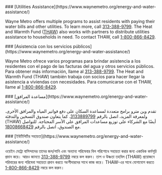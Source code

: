 <RenderIf language="default">
### [Utilities Assistance](https://www.waynemetro.org/energy-and-water-assistance/)

Wayne Metro offers multiple programs to assist residents with paying their water bills and other utilities. To learn more, call [313-388-9799](tel:+1-313-388-9799). The Heat and Warmth Fund ([THAW](https://thawfund.org/)) also works with partners to distribute utilities assistance to households in need. To contact THAW, call [1-800-866-8429](tel:+1-800-866-8429).

</RenderIf>

<RenderIf language="es">
### [Asistencia con los servicios públicos](https://www.waynemetro.org/energy-and-water-assistance/)

Wayne Metro ofrece varios programas para brindar asistencia a los residentes con el pago de las facturas del agua y otros servicios públicos. Para obtener más información, llame al [313-388-9799](tel:+1-313-388-9799). The Heat and Warmth Fund (THAW) también trabaja con socios para hacer llegar la asistencia a viviendas con necesidades. Para comunicarse con el THAW, llame al [1-800-866-8429](tel:+1-800-866-8429).

</RenderIf>

<RenderIf language="ar">
### [مساعدة المرافق](https://www.waynemetro.org/energy-and-water-assistance/)

تقدم وين مترو برامج متعددة لمساعدة السكان على دفع فواتير المياه والمرافق الأخرى. ولمعرفة المزيد، اتصل بالرقم [3133889799](tel:+1-313-388-9799). كما يتعاون صندوق التسخين والتدفئة (THAW) أيضًا مع الشركاء على توزيع مساعدات المرافق على الأسر المحتاجة. للتواصل مع الصندوق، اتصل بالرقم [18008668429](tel:+1-800-866-8429).

</RenderIf>

<RenderIf language="bn">
### [ইউটিলিটির সহায়তা](https://www.waynemetro.org/energy-and-water-assistance/)

ওয়েইন মেট্রো বাসিন্দাদের তাদের জল/পানি এবং অন্যান্য পরিষেবার বিল পরিশোধে সহায়তা করার জন্য একাধিক কর্মসূচি প্রদান করে। আরও জানতে [313-388-9799](tel:+1-313-388-9799) নম্বরে কল করুন। তাপ ও উষ্ণতা তহবিল (THAW) প্রয়োজনে পরিবারের জন্য পরিষেবা সহায়তা প্রদান করতে অংশীদারদের সাথে কাজ করে। THAW-এর সাথে যোগাযোগ করতে [1-800-866-8429](tel:+1-800-866-8429) নম্বরে কল করুন।

</RenderIf>
